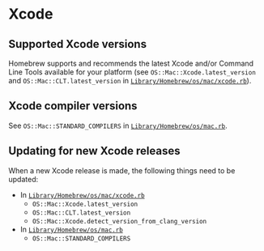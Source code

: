# Xcode

## Supported Xcode versions
Homebrew supports and recommends the latest Xcode and/or Command Line
Tools available for your platform (see `OS::Mac::Xcode.latest_version` and `OS::Mac::CLT.latest_version` in [`Library/Homebrew/os/mac/xcode.rb`](https://github.com/Homebrew/brew/blob/master/Library/Homebrew/os/mac/xcode.rb)).

## Xcode compiler versions

See `OS::Mac::STANDARD_COMPILERS` in [`Library/Homebrew/os/mac.rb`](https://github.com/Homebrew/brew/blob/master/Library/Homebrew/os/mac.rb).

## Updating for new Xcode releases
When a new Xcode release is made, the following things need to be
updated:

- In [`Library/Homebrew/os/mac/xcode.rb`](https://github.com/Homebrew/brew/blob/master/Library/Homebrew/os/mac/xcode.rb)
  * `OS::Mac::Xcode.latest_version`
  * `OS::Mac::CLT.latest_version`
  * `OS::Mac::Xcode.detect_version_from_clang_version`
- In [`Library/Homebrew/os/mac.rb`](https://github.com/Homebrew/brew/blob/master/Library/Homebrew/os/mac.rb)
  * `OS::Mac::STANDARD_COMPILERS`
